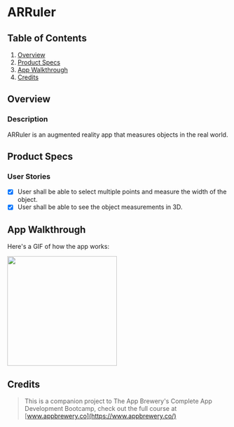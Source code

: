 # ARRuler

## Table of Contents
1. [Overview](#Overview)
2. [Product Specs](#Product-Specs)
3. [App Walkthrough](#App-Walkthrough)
4. [Credits](#Credits)

## Overview
### Description

ARRuler is an augmented reality app that measures objects in the real world.

## Product Specs
### User Stories

- [X] User shall be able to select multiple points and measure the width of the object.
- [X] User shall be able to see the object measurements in 3D.

## App Walkthrough

Here's a GIF of how the app works:

<img src="https://user-images.githubusercontent.com/35745973/81511986-feddf280-92d1-11ea-815b-d00fd04c6f47.gif" width=250><br>

## Credits

>This is a companion project to The App Brewery's Complete App Development Bootcamp, check out the full course at [www.appbrewery.co](https://www.appbrewery.co/)
